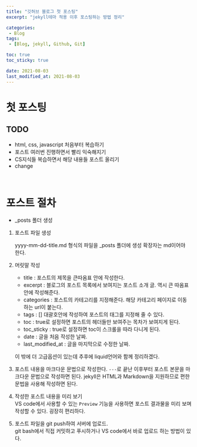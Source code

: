 ```yaml
---
title: "깃허브 블로그 첫 포스팅"
excerpt: "jekyll테마 적용 이후 포스팅하는 방법 정리"

categories: 
 - Blog
tags:
 - [Blog, jekyll, Github, Git]

toc: true
toc_sticky: true

date: 2021-08-03
last_modified_at: 2021-08-03
---
```

# 첫 포스팅

## TODO
- html, css, javascript 처음부터 복습하기
- 포스트 여러번 진행하면서 빨리 익숙해지기
- CS지식들 복습하면서 해당 내용들 포스트 올리기
- change
<br>

# 포스트 절차
- _posts 폴더 생성

1. 포스트 파일 생성  

    yyyy-mm-dd-title.md 형식의 파일을 _posts 폴더에 생성 확장자는 md이어야 한다.  

2. 머릿말 작성
    - title : 포스트의 제목을 큰따옴표 안에 작성한다.
    - excerpt : 블로그의 포스트 목록에서 보여지는 포스트 소개 글. 역시 큰 따옴표 안에 작성해준다.
    - categories : 포스트의 카테고리를 지정해준다. 해당 카테고리 페이지로 이동하는 url이 붙는다.
    - tags : [] 대괄호안에 작성하여 포스트의 태그를 지정해 줄 수 있다.
    - toc : true로 설정하면 포스트의 헤더들만 보여주는 목차가 보여지게 된다.
    - toc_sticky : true로 설정하면 toc이 스크롤을 따라 다니게 된다. 
    - date : 글을 처음 작성한 날짜.
    - last_modified_at : 글을 마지막으로 수정한 날짜.
    
    이 밖에 더 고급옵션이 있는데 추후에 liquid언어와 함께 정리하겠다.  

3. 포스트 내용을 마크다운 문법으로 작성한다.
`---`로 끝난 이후부터 포스트 본문을 마크다운 문법으로 작성하면 된다. jekyll은 HTML과 Markdown을 지원하므로 편한 문법을 사용해 작성하면 된다.  

4. 작성한 포스트 내용을 미리 보기  
VS code에서 사용할 수 있는 `Preview` 기능을 사용하면 포스트 결과물을 미리 보며 작성할 수 있다. 굉장히 편리하다. 

5. 포스트 파일을 git push하여 서버에 업로드.   
git bash에서 직접 커밋하고 푸시하거나 VS code에서 바로 업로드 하는 방법이 있다.

